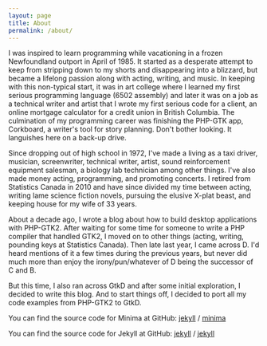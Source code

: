 ```yaml
---
layout: page
title: About
permalink: /about/
---
```

I was inspired to learn programming while vacationing in a frozen Newfoundland outport in April of 1985. It started as a desperate attempt to keep from stripping down to my shorts and disappearing into a blizzard, but became a lifelong passion along with acting, writing, and music. In keeping with this non-typical start, it was in art college where I learned my first serious programming language (6502 assembly) and later it was on a job as a technical writer and artist that I wrote my first serious code for a client, an online mortgage calculator for a credit union in British Columbia. The culmination of my programming career was finishing the PHP-GTK app, Corkboard, a writer's tool for story planning. Don't bother looking. It languishes here on a back-up drive.

Since dropping out of high school in 1972, I've made a living as a taxi driver, musician, screenwriter, technical writer, artist, sound reinforcement equipment salesman, a biology lab technician among other things. I've also made money acting, programming, and promoting concerts. I retired from Statistics Canada in 2010 and have since divided my time between acting, writing lame science fiction novels, pursuing the elusive X-plat beast, and keeping house for my wife of 33 years.

About a decade ago, I wrote a blog about how to build desktop applications with PHP-GTK2. After waiting for some time for someone to write a PHP compiler that handled GTK2, I moved on to other things (acting, writing, pounding keys at Statistics Canada). Then late last year, I came across D. I'd heard mentions of it a few times during the previous years, but never did much more than enjoy the irony/pun/whatever of D being the successor of C and B.

But this time, I also ran across GtkD and after some initial exploration, I decided to write this blog. And to start things off, I decided to port all my code examples from PHP-GTK2 to GtkD.

You can find the source code for Minima at GitHub:
[jekyll][jekyll-organization] /
[minima](https://github.com/jekyll/minima)

You can find the source code for Jekyll at GitHub:
[jekyll][jekyll-organization] /
[jekyll](https://github.com/jekyll/jekyll)


[jekyll-organization]: https://github.com/jekyll
